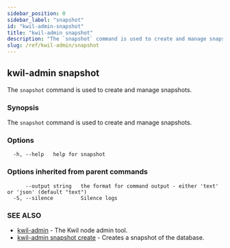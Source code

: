 ```yaml
---
sidebar_position: 0
sidebar_label: "snapshot"
id: "kwil-admin-snapshot"
title: "kwil-admin snapshot"
description: "The `snapshot` command is used to create and manage snapshots."
slug: /ref/kwil-admin/snapshot
---
```


## kwil-admin snapshot

The `snapshot` command is used to create and manage snapshots.

### Synopsis

The `snapshot` command is used to create and manage snapshots.

### Options

```
  -h, --help   help for snapshot
```

### Options inherited from parent commands

```
      --output string   the format for command output - either 'text' or 'json' (default "text")
  -S, --silence         Silence logs
```

### SEE ALSO

* [kwil-admin](/docs/ref/kwil-admin)	 - The Kwil node admin tool.
* [kwil-admin snapshot create](/docs/ref/kwil-admin/snapshot/create)	 - Creates a snapshot of the database.
